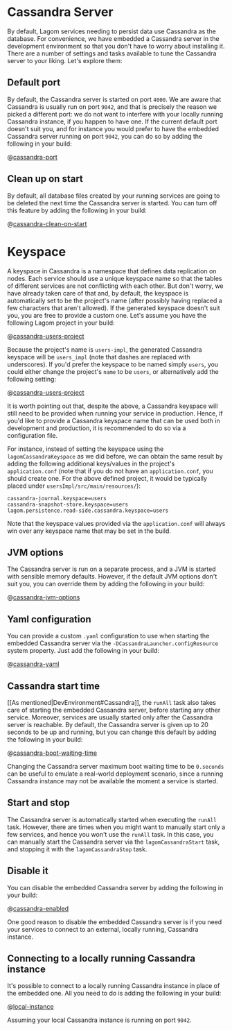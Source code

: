 # Cassandra Server

By default, Lagom services needing to persist data use Cassandra as the database. For convenience, we have embedded a Cassandra server in the development environment so that you don't have to worry about installing it. There are a number of settings and tasks available to tune the Cassandra server to your liking. Let's explore them:

## Default port

By default, the Cassandra server is started on port `4000`. We are aware that Cassandra is usually run on port `9042`, and that is precisely the reason we picked a different port: we do not want to interfere with your locally running Cassandra instance, if you happen to have one. If the current default port doesn't suit you, and for instance you would prefer to have the embedded Cassandra server running on port `9042`, you can do so by adding the following in your build:

@[cassandra-port](code/build-cassandra-opts.sbt)

## Clean up on start

By default, all database files created by your running services are going to be deleted the next time the Cassandra server is started. You can turn off this feature by adding the following in your build:

@[cassandra-clean-on-start](code/build-cassandra-opts.sbt)

# Keyspace

A keyspace in Cassandra is a namespace that defines data replication on nodes. Each service should use a unique keyspace name so that the tables of different services are not conflicting with each other. But don't worry, we have already taken care of that and, by default, the keyspace is automatically set to be the project's name (after possibly having replaced a few characters that aren't allowed). If the generated keyspace doesn't suit you, you are free to provide a custom one. Let's assume you have the following Lagom project in your build:

@[cassandra-users-project](code/build-cassandra-opts.sbt)

Because the project's name is `users-impl`, the generated Cassandra keyspace will be `users_impl` (note that dashes are replaced with underscores). If you'd prefer the keyspace to be named simply `users`, you could either change the project's `name` to be `users`, or alternatively add the following setting:

@[cassandra-users-project](code/build-cassandra-opts2.sbt)

It is worth pointing out that, despite the above, a Cassandra keyspace will still need to be provided when running your service in production. Hence, if you'd like to provide a Cassandra keyspace name that can be used both in development and production, it is recommended to do so via a configuration file.

For instance, instead of setting the keyspace using the `lagomCassandraKeyspace` as we did before, we can obtain the same result by adding the following additional keys/values in the project's `application.conf` (note that if you do not have an `application.conf`, you should create one. For the above defined project, it would be typically placed under `usersImpl/src/main/resources/`):

```
cassandra-journal.keyspace=users
cassandra-snapshot-store.keyspace=users
lagom.persistence.read-side.cassandra.keyspace=users
```

Note that the keyspace values provided via the `application.conf` will always win over any keyspace name that may be set in the build.

## JVM options

The Cassandra server is run on a separate process, and a JVM is started with sensible memory defaults. However, if the default JVM options don't suit you, you can override them by adding the following in your build:

@[cassandra-jvm-options](code/build-cassandra-opts.sbt)

## Yaml configuration

You can provide a custom `.yaml` configuration to use when starting the embedded Cassandra server via the `-DCassandraLauncher.configResource` system property. Just add the following in your build:

@[cassandra-yaml](code/build-cassandra-opts2.sbt)

## Cassandra start time

[[As mentioned|DevEnvironment#Cassandra]], the `runAll` task also takes care of starting the embedded Cassandra server, before starting any other service. Moreover, services are usually started only after the Cassandra server is reachable. By default, the Cassandra server is given up to 20 seconds to be up and running, but you can change this default by adding the following in your build:

@[cassandra-boot-waiting-time](code/build-cassandra-opts.sbt)

Changing the Cassandra server maximum boot waiting time to be `0.seconds` can be useful to emulate a real-world deployment scenario, since a running Cassandra instance may not be available the moment a service is started.

## Start and stop

The Cassandra server is automatically started when executing the `runAll` task. However, there are times when you might want to manually start only a few services, and hence you won't use the `runAll` task. In this case, you can manually start the Cassandra server via the `lagomCassandraStart` task, and stopping it with the `lagomCassandraStop` task.

## Disable it

You can disable the embedded Cassandra server by adding the following in your build:

@[cassandra-enabled](code/build-cassandra-opts.sbt)

One good reason to disable the embedded Cassandra server is if you need your services to connect to an external, locally running, Cassandra instance.

## Connecting to a locally running Cassandra instance

It's possible to connect to a locally running Cassandra instance in place of the embedded one. All you need to do is adding the following in your build:

@[local-instance](code/build-cassandra-opts3.sbt)

Assuming your local Cassandra instance is running on port `9042`.
